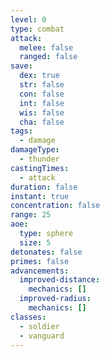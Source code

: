 ```yaml
---
level: 0
type: combat
attack:
  melee: false
  ranged: false
save:
  dex: true
  str: false
  con: false
  int: false
  wis: false
  cha: false
tags:
  - damage
damageType:
  - thunder
castingTimes:
  - attack
duration: false
instant: true
concentration: false
range: 25
aoe:
  type: sphere
  size: 5
detonates: false
primes: false
advancements:
  improved-distance:
    mechanics: []
  improved-radius:
    mechanics: []
classes:
  - soldier
  - vanguard
---
```

